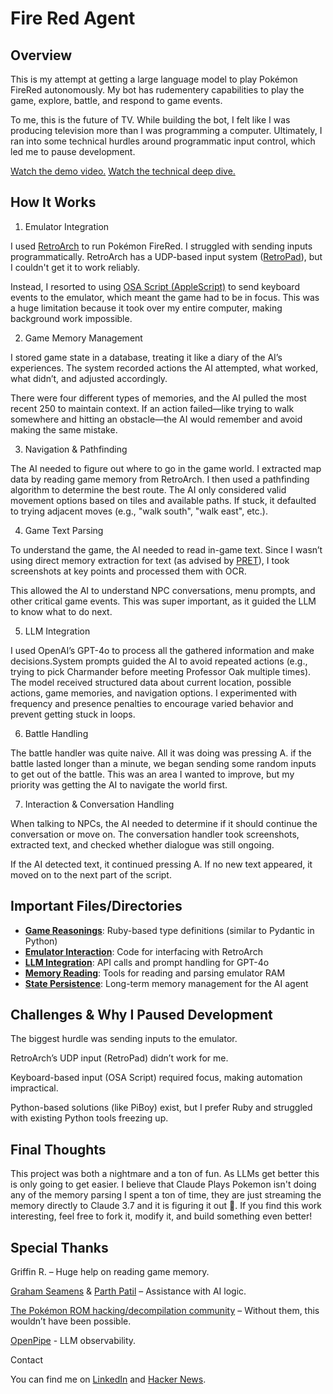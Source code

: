 # Fire Red Agent

## Overview

This is my attempt at getting a large language model to play Pokémon FireRed autonomously. My bot has rudementery capabilities to play the game, explore, battle, and respond to game events.

To me, this is the future of TV. While building the bot, I felt like I was producing television more than I was programming a computer. Ultimately, I ran into some technical hurdles around programmatic input control, which led me to pause development.

[Watch the demo video.](https://f005.backblazeb2.com/file/fire-red-agent/FIRE_RED_PROMO.mp4)
[Watch the technical deep dive.](<https://f005.backblazeb2.com/file/fire-red-agent/HD+project+walkthrough+(taylors+version).mp4>)

## How It Works

1. Emulator Integration

I used [RetroArch](https://www.retroarch.com) to run Pokémon FireRed. I struggled with sending inputs programmatically. RetroArch has a UDP-based input system ([RetroPad](https://docs.libretro.com/library/remote_retropad/)), but I couldn't get it to work reliably.

Instead, I resorted to using [OSA Script (AppleScript)](https://ss64.com/mac/osascript.html) to send keyboard events to the emulator, which meant the game had to be in focus. This was a huge limitation because it took over my entire computer, making background work impossible.

2. Game Memory Management

I stored game state in a database, treating it like a diary of the AI’s experiences. The system recorded actions the AI attempted, what worked, what didn’t, and adjusted accordingly.

There were four different types of memories, and the AI pulled the most recent 250 to maintain context. If an action failed—like trying to walk somewhere and hitting an obstacle—the AI would remember and avoid making the same mistake.

3. Navigation & Pathfinding

The AI needed to figure out where to go in the game world. I extracted map data by reading game memory from RetroArch. I then used a pathfinding algorithm to determine the best route. The AI only considered valid movement options based on tiles and available paths. If stuck, it defaulted to trying adjacent moves (e.g., "walk south", "walk east", etc.).

4. Game Text Parsing

To understand the game, the AI needed to read in-game text. Since I wasn’t using direct memory extraction for text (as advised by [PRET](https://pret.github.io)), I took screenshots at key points and processed them with OCR.

This allowed the AI to understand NPC conversations, menu prompts, and other critical game events. This was super important, as it guided the LLM to know what to do next.

5. LLM Integration

I used OpenAI’s GPT-4o to process all the gathered information and make decisions.System prompts guided the AI to avoid repeated actions (e.g., trying to pick Charmander before meeting Professor Oak multiple times). The model received structured data about current location, possible actions, game memories, and navigation options. I experimented with frequency and presence penalties to encourage varied behavior and prevent getting stuck in loops.

6. Battle Handling

The battle handler was quite naive. All it was doing was pressing A. if the battle lasted longer than a minute, we began sending some random inputs to get out of the battle. This was an area I wanted to improve, but my priority was getting the AI to navigate the world first.

7. Interaction & Conversation Handling

When talking to NPCs, the AI needed to determine if it should continue the conversation or move on. The conversation handler took screenshots, extracted text, and checked whether dialogue was still ongoing.

If the AI detected text, it continued pressing A. If no new text appeared, it moved on to the next part of the script.

## Important Files/Directories

- **[Game Reasonings](https://github.com/adenta/fire_red_agent/tree/main/app/reasonings)**: Ruby-based type definitions (similar to Pydantic in Python)
- **[Emulator Interaction](https://github.com/adenta/fire_red_agent/tree/main/app/services/retroarch)**: Code for interfacing with RetroArch
- **[LLM Integration](https://github.com/adenta/fire_red_agent/tree/main/app/services/intelligence)**: API calls and prompt handling for GPT-4o
- **[Memory Reading](https://github.com/adenta/fire_red_agent/tree/main/app/services/game)**: Tools for reading and parsing emulator RAM
- **[State Persistence](https://github.com/adenta/fire_red_agent/blob/main/app/services/game/memory_maker.rb)**: Long-term memory management for the AI agent

## Challenges & Why I Paused Development

The biggest hurdle was sending inputs to the emulator.

RetroArch’s UDP input (RetroPad) didn’t work for me.

Keyboard-based input (OSA Script) required focus, making automation impractical.

Python-based solutions (like PiBoy) exist, but I prefer Ruby and struggled with existing Python tools freezing up.

## Final Thoughts

This project was both a nightmare and a ton of fun. As LLMs get better this is only going to get easier. I believe that Claude Plays Pokemon isn't doing any of the memory parsing I spent a ton of time, they are just streaming the memory directly to Claude 3.7 and it is figuring it out 🤯. If you find this work interesting, feel free to fork it, modify it, and build something even better!

## Special Thanks

Griffin R. – Huge help on reading game memory.

[Graham Seamens](https://www.linkedin.com/in/graham-seamans-374baa61/) & [Parth Patil](https://www.linkedin.com/in/p4r7h/) – Assistance with AI logic.

[The Pokémon ROM hacking/decompilation community](https://pret.github.io) – Without them, this wouldn’t have been possible.

[OpenPipe](https://openpipe.ai/) - LLM observability.

Contact

You can find me on [LinkedIn](https://linkedin.com/in/adenta/) and [Hacker News](https://news.ycombinator.com/user?id=adenta).
